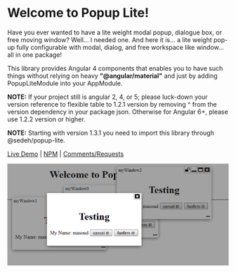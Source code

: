 

# Welcome to Popup Lite!

Have you ever wanted to have a lite weight modal popup, dialogue box, or free moving window? Well... I needed one. And here it is... a lite weight pop-up fully configurable with modal, dialog, and free workspace like window... all in one package!

This library provides Angular 4 components that enables you to have such things without relying on heavy **"@angular/material"** and just by adding PopupLiteModule into your AppModule.

**NOTE:** If your project still is angular 2, 4, or 5; please luck-down your version reference to flexible table to 1.2.1 version by removing ^ from the version dependency in your package json. Otherwise for Angular 6+, please use 1.2.2 version or higher.

**NOTE:** Starting with version 1.3.1 you need to import this library through @sedeh/popup-lite.

[Live Demo](https://popup-lite.stackblitz.io) | 
[NPM](https://www.npmjs.com/package/@sedeh/popup-lite) | 
[Comments/Requests](https://github.com/msalehisedeh/popup-lite/issues)




![alt text](https://raw.githubusercontent.com/msalehisedeh/popup-lite/master/sample.png  "What you would see when a pop-up lite is used")

